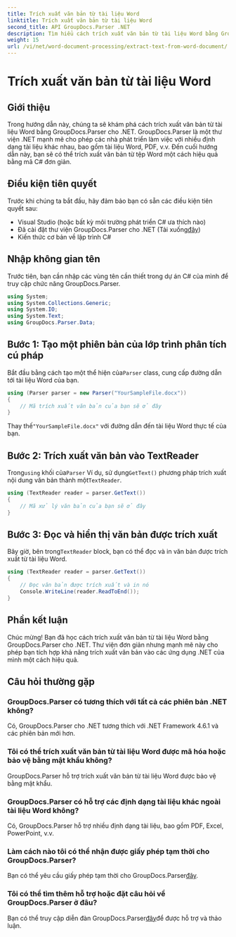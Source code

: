 ```yaml
---
title: Trích xuất văn bản từ tài liệu Word
linktitle: Trích xuất văn bản từ tài liệu Word
second_title: API GroupDocs.Parser .NET
description: Tìm hiểu cách trích xuất văn bản từ tài liệu Word bằng GroupDocs.Parser cho .NET. Hướng dẫn từng bước với các ví dụ về mã.
weight: 15
url: /vi/net/word-document-processing/extract-text-from-word-document/
---
```


# Trích xuất văn bản từ tài liệu Word

## Giới thiệu
Trong hướng dẫn này, chúng ta sẽ khám phá cách trích xuất văn bản từ tài liệu Word bằng GroupDocs.Parser cho .NET. GroupDocs.Parser là một thư viện .NET mạnh mẽ cho phép các nhà phát triển làm việc với nhiều định dạng tài liệu khác nhau, bao gồm tài liệu Word, PDF, v.v. Đến cuối hướng dẫn này, bạn sẽ có thể trích xuất văn bản từ tệp Word một cách hiệu quả bằng mã C# đơn giản.
## Điều kiện tiên quyết
Trước khi chúng ta bắt đầu, hãy đảm bảo bạn có sẵn các điều kiện tiên quyết sau:
- Visual Studio (hoặc bất kỳ môi trường phát triển C# ưa thích nào)
- Đã cài đặt thư viện GroupDocs.Parser cho .NET (Tải xuống[đây](https://releases.groupdocs.com/parser/net/))
- Kiến thức cơ bản về lập trình C#

## Nhập không gian tên
Trước tiên, bạn cần nhập các vùng tên cần thiết trong dự án C# của mình để truy cập chức năng GroupDocs.Parser.
```csharp
using System;
using System.Collections.Generic;
using System.IO;
using System.Text;
using GroupDocs.Parser.Data;
```
## Bước 1: Tạo một phiên bản của lớp trình phân tích cú pháp
 Bắt đầu bằng cách tạo một thể hiện của`Parser` class, cung cấp đường dẫn tới tài liệu Word của bạn.
```csharp
using (Parser parser = new Parser("YourSampleFile.docx"))
{
    // Mã trích xuất văn bản của bạn sẽ ở đây
}
```
 Thay thế`"YourSampleFile.docx"` với đường dẫn đến tài liệu Word thực tế của bạn.
## Bước 2: Trích xuất văn bản vào TextReader
 Trong`using` khối của`Parser` Ví dụ, sử dụng`GetText()` phương pháp trích xuất nội dung văn bản thành một`TextReader`.
```csharp
using (TextReader reader = parser.GetText())
{
    // Mã xử lý văn bản của bạn sẽ ở đây
}
```
## Bước 3: Đọc và hiển thị văn bản được trích xuất
 Bây giờ, bên trong`TextReader` block, bạn có thể đọc và in văn bản được trích xuất từ tài liệu Word.
```csharp
using (TextReader reader = parser.GetText())
{
    // Đọc văn bản được trích xuất và in nó
    Console.WriteLine(reader.ReadToEnd());
}
```

## Phần kết luận
Chúc mừng! Bạn đã học cách trích xuất văn bản từ tài liệu Word bằng GroupDocs.Parser cho .NET. Thư viện đơn giản nhưng mạnh mẽ này cho phép bạn tích hợp khả năng trích xuất văn bản vào các ứng dụng .NET của mình một cách hiệu quả.

## Câu hỏi thường gặp
### GroupDocs.Parser có tương thích với tất cả các phiên bản .NET không?
Có, GroupDocs.Parser cho .NET tương thích với .NET Framework 4.6.1 và các phiên bản mới hơn.
### Tôi có thể trích xuất văn bản từ tài liệu Word được mã hóa hoặc bảo vệ bằng mật khẩu không?
GroupDocs.Parser hỗ trợ trích xuất văn bản từ tài liệu Word được bảo vệ bằng mật khẩu.
### GroupDocs.Parser có hỗ trợ các định dạng tài liệu khác ngoài tài liệu Word không?
Có, GroupDocs.Parser hỗ trợ nhiều định dạng tài liệu, bao gồm PDF, Excel, PowerPoint, v.v.
### Làm cách nào tôi có thể nhận được giấy phép tạm thời cho GroupDocs.Parser?
 Bạn có thể yêu cầu giấy phép tạm thời cho GroupDocs.Parser[đây](https://purchase.groupdocs.com/temporary-license/).
### Tôi có thể tìm thêm hỗ trợ hoặc đặt câu hỏi về GroupDocs.Parser ở đâu?
 Bạn có thể truy cập diễn đàn GroupDocs.Parser[đây](https://forum.groupdocs.com/c/parser/17)để được hỗ trợ và thảo luận.